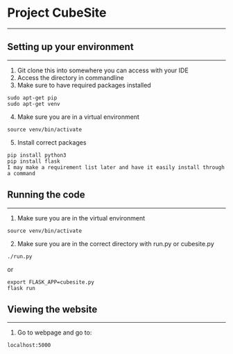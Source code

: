 # Project CubeSite
----------------

## Setting up your environment
----------------
1. Git clone this into somewhere you can access with your IDE
2. Access the directory in commandline
3. Make sure to have required packages installed
```
sudo apt-get pip
sudo apt-get venv
```
4. Make sure you are in a virtual environment
```
source venv/bin/activate
```
5. Install correct packages
```
pip install python3
pip install flask
I may make a requirement list later and have it easily install through a command
```

## Running the code
----------------
1. Make sure you are in the virtual environment
```
source venv/bin/activate
```

2. Make sure you are in the correct directory with run.py or cubesite.py

```
./run.py
```
or
```
export FLASK_APP=cubesite.py
flask run
```

## Viewing the website
-------------
1. Go to webpage and go to:
```
localhost:5000
```
